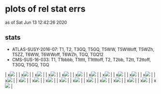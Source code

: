 # plots of rel stat errs
as of Sat Jun 13 12:42:26 2020

## stats
 * ATLAS-SUSY-2016-07: T1, T2, T3GQ, T5GQ, T5WW, T5WWoff, T5WZh, T5ZZ, T6WW, T6WWoff, T6WZh, TGQ, TGQ12
 * CMS-SUS-16-033: T1, T1bbbb, T1tttt, T1ttttoff, T2, T2bb, T2tt, T2ttoff, T3GQ, T5GQ, TGQ

| x<img src="ATLAS-SUSY-2016-07_T1?1592044946" /> |
| x<img src="ATLAS-SUSY-2016-07_T2?1592044946" /> |
| x<img src="ATLAS-SUSY-2016-07_T3GQ?1592044946" /> |
| x<img src="ATLAS-SUSY-2016-07_T5GQ?1592044946" /> |
| x<img src="ATLAS-SUSY-2016-07_T5WW?1592044946" /> |
| x<img src="ATLAS-SUSY-2016-07_T5WWoff?1592044946" /> |
| x<img src="ATLAS-SUSY-2016-07_T5WZh?1592044946" /> |
| x<img src="ATLAS-SUSY-2016-07_T5ZZ?1592044946" /> |
| x<img src="ATLAS-SUSY-2016-07_T6WW?1592044946" /> |
| x<img src="ATLAS-SUSY-2016-07_T6WWoff?1592044946" /> |
| x<img src="ATLAS-SUSY-2016-07_T6WZh?1592044946" /> |
| x<img src="ATLAS-SUSY-2016-07_TGQ?1592044946" /> |
| x<img src="CMS-SUS-16-033_T1?1592044946" /> |
| x<img src="CMS-SUS-16-033_T1bbbb?1592044946" /> |
| x<img src="CMS-SUS-16-033_T1tttt?1592044946" /> |
| x<img src="CMS-SUS-16-033_T1ttttoff?1592044946" /> |
| x<img src="CMS-SUS-16-033_T2?1592044946" /> |
| x<img src="CMS-SUS-16-033_T2bb?1592044946" /> |
| x<img src="CMS-SUS-16-033_T2tt?1592044946" /> |
| x<img src="CMS-SUS-16-033_T2ttoff?1592044946" /> |
| x<img src="CMS-SUS-16-033_T3GQ?1592044946" /> |
| x<img src="CMS-SUS-16-033_T5GQ?1592044946" /> |
| x<img src="CMS-SUS-16-033_TGQ?1592044946" /> |
